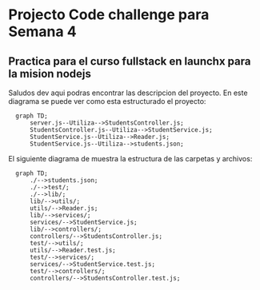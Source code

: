 # Projecto Code challenge para Semana 4

## Practica para el curso fullstack en launchx para la mision nodejs

Saludos dev aqui podras encontrar las descripcion del proyecto.
En este diagrama se puede ver como esta estructurado el proyecto:

```mermaid
  graph TD;
      server.js--Utiliza-->StudentsController.js;
      StudentsController.js--Utiliza-->StudentService.js;
      StudentService.js--Utiliza-->Reader.js;
      StudentService.js--Utiliza-->students.json;
```

El siguiente diagrama de muestra la estructura de las carpetas y archivos:

```mermaid
  graph TD;
      ./-->students.json;
      ./-->test/;
      ./-->lib/;
      lib/-->utils/;
      utils/-->Reader.js;
      lib/-->services/;
      services/-->StudentService.js;
      lib/-->controllers/;
      controllers/-->StudentsController.js;
      test/-->utils/;
      utils/-->Reader.test.js;
      test/-->services/;
      services/-->StudentService.test.js;
      test/-->controllers/;
      controllers/-->StudentsController.test.js;
```
